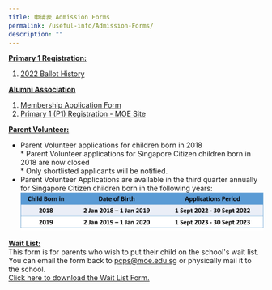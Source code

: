 ```yaml
---
title: 申请表 Admission Forms
permalink: /useful-info/Admission-Forms/
description: ""
---
```

<b><u>Primary 1 Registration:</u></b> <br>
1. [2022 Ballot History](/files/Admission/2022-Ballot-history.pdf)<br>

<b><u>Alumni Association</u></b><br>
1.  [Membership Application Form](/files/Admission/Membership-Application-Form.pdf)<br>
2.  [Primary 1 (P1) Registration - MOE Site](https://www.moe.gov.sg/primary/p1-registration)


<b><u>Parent Volunteer:</u></b><br>
* Parent Volunteer applications for children born in 2018<br>	* Parent Volunteer applications for Singapore Citizen children born in 2018 are now closed<br> * Only shortlisted applicants will be notified.
* Parent Volunteer Applications are available in the third quarter annually for Singapore Citizen children born in the following years:<br>
![PV](/images/Useful%20Info/PV1.jpg)

<b><u>Wait List:</u></b><br>
This form is for parents who wish to put their child on the school's wait list. You can email the form back to pcps@moe.edu.sg or physically mail it to the school.<br>
[Click here to download the Wait List Form.](/files/Admission/Waitlist-Form.pdf)